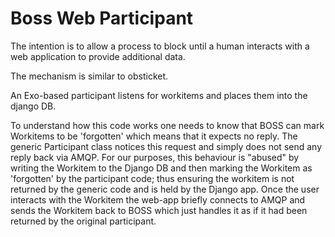 Boss Web Participant
====================

The intention is to allow a process to block until a human interacts
with a web application to provide additional data.

The mechanism is similar to obsticket.

An Exo-based participant listens for workitems and places them into
the django DB.

To understand how this code works one needs to know that BOSS can mark
Workitems to be 'forgotten' which means that it expects no reply.  The
generic Participant class notices this request and simply does not
send any reply back via AMQP.  For our purposes, this behaviour is
"abused" by writing the Workitem to the Django DB and then marking the
Workitem as 'forgotten' by the participant code; thus ensuring the
workitem is not returned by the generic code and is held by the Django
app.  Once the user interacts with the Workitem the web-app briefly
connects to AMQP and sends the Workitem back to BOSS which just
handles it as if it had been returned by the original participant.

